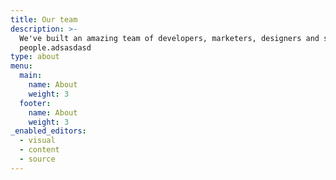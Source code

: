 ```yaml
---
title: Our team
description: >-
  We've built an amazing team of developers, marketers, designers and sales
  people.adsasdasd
type: about
menu:
  main:
    name: About
    weight: 3
  footer:
    name: About
    weight: 3
_enabled_editors:
  - visual
  - content
  - source
---
```


